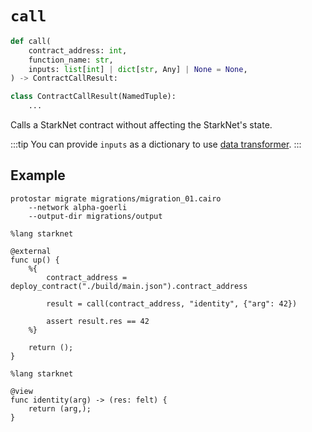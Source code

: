 # `call`

```python
def call(
    contract_address: int,
    function_name: str,
    inputs: list[int] | dict[str, Any] | None = None,
) -> ContractCallResult:

class ContractCallResult(NamedTuple):
    ...
```
Calls a StarkNet contract without affecting the StarkNet's state.

:::tip
You can provide `inputs` as a dictionary to use [data transformer](./README.md#data-transformer).
:::


## Example

```shell
protostar migrate migrations/migration_01.cairo
    --network alpha-goerli
    --output-dir migrations/output
```

```cairo title="migrations/migration_01.cairo"
%lang starknet

@external
func up() {
    %{
        contract_address = deploy_contract("./build/main.json").contract_address

        result = call(contract_address, "identity", {"arg": 42})

        assert result.res == 42
    %}

    return ();
}
```

```cairo title="src/main.cairo"
%lang starknet

@view
func identity(arg) -> (res: felt) {
    return (arg,);
}
```
